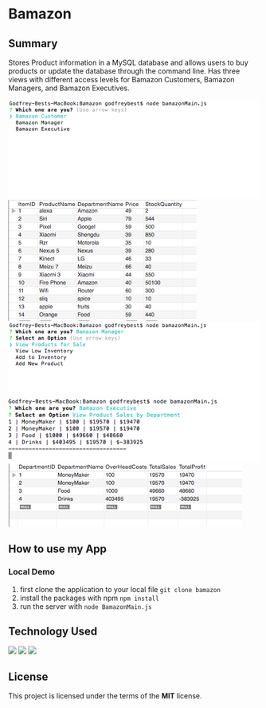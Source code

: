 # Bamazon

## Summary

Stores Product information in a MySQL database and allows users to buy products or update the database through the command line.  Has three views with different access levels for Bamazon Customers, Bamazon Managers, and Bamazon Executives.

![First Screen](markdown-images/first-page.png)
![Products Database](markdown-images/products-database.png)
![Manager Options](markdown-images/manager-options.png)
![Executive View](markdown-images/executive-view.png)
![Department Database](markdown-images/department-database.png)


## How to use my App

### Local Demo
1. first clone the application to your local file
`git clone bamazon`
2. install the packages with npm `npm install`
3. run the server with `node BamazonMain.js `

## Technology Used
 ![](http://williamavasquez.herokuapp.com/img/js.png)
 ![](http://williamavasquez.herokuapp.com/img/node.png)
  ![](http://williamavasquez.herokuapp.com/img/mysql.png)

## License
This project is licensed under the terms of the **MIT** license.



